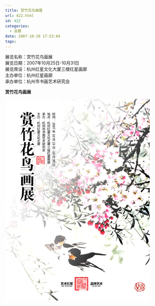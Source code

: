 ```yaml
---
title: 赏竹花鸟画展
url: 422.html
id: 422
categories:
  - 会展
date: 2007-10-20 17:53:04
tags:
---
```


展览名称：赏竹花鸟画展  
展览日期：2007年10月25日-10月31日  
展览席设：杭州红星文化大厦三楼红星画廊  
主办单位：杭州红星画廊  
承办单位：杭州市书画艺术研究会  
  

**赏竹花鸟画展**

  
![](/images/attachments/month_0710/q20071020175018.jpg)